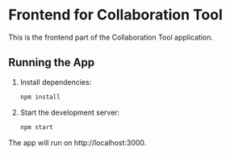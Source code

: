 # Frontend for Collaboration Tool

This is the frontend part of the Collaboration Tool application.

## Running the App

1. Install dependencies:
   ```sh
   npm install
2. Start the development server:
   ```sh
   npm start
The app will run on http://localhost:3000.
